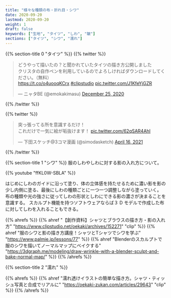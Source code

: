 ```yaml
---
title: "様々な種類の布・折れ目・シワ"
date: 2020-09-20
lastmod: 2020-09-20
weight: 1
draft: false
keywords: ["生地", "タイツ", "しわ", "皺"]
sections: ["タイツ", "シワ", "濡れ"]
---
```


{{% section-title 0 "タイツ" %}}
{{% twitter %}}

<blockquote class="twitter-tweet"><p lang="ja" dir="ltr">どうやって描いたの？と聞かれていたタイツの描き方公開しました<br>クリスタの自作ペンを利用しているのでよろしければダウンロードしてください。（無料）<br> <a href="https://t.co/o4uooqKCrx">https://t.co/o4uooqKCrx</a> <a href="https://twitter.com/hashtag/clipstudio?src=hash&amp;ref_src=twsrc%5Etfw">#clipstudio</a> <a href="https://t.co/J1KfeYjGZR">pic.twitter.com/J1KfeYjGZR</a></p>&mdash; ニャタBE (@emokakimasu) <a href="https://twitter.com/emokakimasu/status/1342400530518163458?ref_src=twsrc%5Etfw">December 25, 2020</a></blockquote>
{{% /twitter %}}

{{% twitter %}}

<blockquote class="twitter-tweet"><p lang="ja" dir="ltr">突っ張ってる所を意識するだけ！<br>これだけで一気に絵が垢抜けます！ <a href="https://t.co/62qSAR4AhI">pic.twitter.com/62qSAR4AhI</a></p>&mdash; 下田スケッチ@3コマ漫画 (@simodasketch) <a href="https://twitter.com/simodasketch/status/1383010690827382787?ref_src=twsrc%5Etfw">April 16, 2021</a></blockquote>
{{% /twitter %}}

{{% section-title 1 "シワ" %}}
服のしわやしわに対する影の入れ方について。

{{% youtube "ffKL0W-SBLA" %}}

はじめにしわのガイドに沿って塗り、体の立体感を持たせるために濃い影を影の少し内側に塗る、最後にしわの種類ごとに一つ一つ調整しながら塗っていく。
布の種類や光の強さに従ってしわの形状としわにできる影の濃さが決まることを意識する。
スカルプト機能を持つソフトウェアならば３ D モデルで作成した布に対してしわを入れることもできる。

{{% ahrefs %}}
{{% ahref "【創作資料】シャツとブラウスの描き方・影の入れ方" "https://www.clipstudio.net/oekaki/archives/152271" "clip" %}}
{{% ahref "服のシワと影の描き方講座！シャツとTシャツでシワを学ぶ" "https://www.palmie.jp/lessons/77" %}}
{{% ahref "Blenderのスカルプトで服のシワを描いてノーマルマップにベイクする" "https://3dgraph.me/modeling/draw-wrinkle-with-a-blender-sculpt-and-bake-normal-map/" %}}
{{% /ahrefs %}}

{{% section-title 2 "濡れ" %}}

{{% ahrefs %}}
{{% ahref "濡れ透けイラストの簡単な描き方。シャツ・ティッシュ写真と合成でリアルに" "https://oekaki-zukan.com/articles/29643" "clip" %}}
{{% /ahrefs %}}